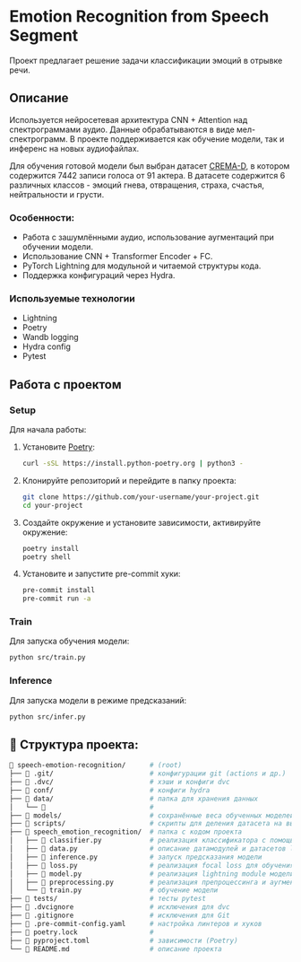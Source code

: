 # Emotion Recognition from Speech Segment

Проект предлагает решение задачи классификации эмоций в отрывке речи.

## Описание

Используется нейросетевая архитектура CNN + Attention над спектрограммами аудио.
Данные обрабатываются в виде мел-спектрограмм. В проекте поддерживается как
обучение модели, так и инференс на новых аудиофайлах.

Для обучения готовой модели был выбран датасет
[CREMA-D](https://www.kaggle.com/datasets/ejlok1/cremad), в котором содержится
7442 записи голоса от 91 актера. В датасете содержится 6 различных классов -
эмоций гнева, отвращения, страха, счастья, нейтральности и грусти.

### Особенности:

- Работа с зашумлёнными аудио, использование аугментаций при обучении модели.
- Использование CNN + Transformer Encoder + FC.
- PyTorch Lightning для модульной и читаемой структуры кода.
- Поддержка конфигураций через Hydra.

### Используемые технологии

- Lightning
- Poetry
- Wandb logging
- Hydra config
- Pytest

## Работа с проектом

### Setup

Для начала работы:

1. Установите [Poetry](https://python-poetry.org/docs/):
   ```bash
   curl -sSL https://install.python-poetry.org | python3 -
   ```
2. Клонируйте репозиторий и перейдите в папку проекта:
   ```bash
   git clone https://github.com/your-username/your-project.git
   cd your-project
   ```
3. Создайте окружение и установите зависимости, активируйте окружение:
   ```bash
   poetry install
   poetry shell
   ```
4. Установите и запустите pre-commit хуки:
   ```bash
   pre-commit install
   pre-commit run -a
   ```

### Train

Для запуска обучения модели:

```bash
python src/train.py
```

### Inference

Для запуска модели в режиме предсказаний:

```bash
python src/infer.py
```

## 📂 Структура проекта:

```bash
📁 speech-emotion-recognition/      # (root)
├── 📁 .git/                        # конфигурации git (actions и др.)
├── 📁 .dvc/                        # хэши и конфиги dvc
├── 📁 conf/                        # конфиги hydra
├── 📁 data/                        # папка для хранения данных
│   └── 📁                          #
├── 📁 models/                      # сохранённые веса обученных моделей
├── 📁 scripts/                     # скрипты для деления датасета на выборки и обновления весов
├── 📁 speech_emotion_recognition/  # папка с кодом проекта
│   ├── 📄 classifier.py            # реализация классификатора с помощью torch
│   ├── 📄 data.py                  # описание датамодулей и датасетов lightning
│   ├── 📄 inference.py             # запуск предсказания модели
│   ├── 📄 loss.py                  # реализация focal loss для обучения
│   ├── 📄 model.py                 # реализация lightning module модели
│   ├── 📄 preprocessing.py         # реализация препроцессинга и аугментаций данных
│   └── 📄 train.py                 # обучение модели
├── 📁 tests/                       # тесты pytest
├── 📄 .dvcignore                   # исключения для dvc
├── 📄 .gitignore                   # исключения для Git
├── 📄 .pre-commit-config.yaml      # настройка линтеров и хуков
├── 📄 poetry.lock                  #
├── 📄 pyproject.toml               # зависимости (Poetry)
└── 📄 README.md                    # описание проекта
```
